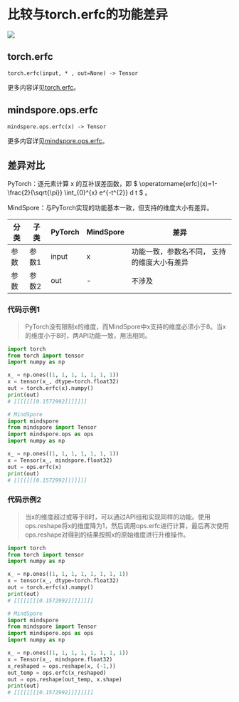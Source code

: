 # 比较与torch.erfc的功能差异

<a href="https://gitee.com/mindspore/docs/blob/r2.0.0-alpha/docs/mindspore/source_zh_cn/note/api_mapping/pytorch_diff/erfc.md" target="_blank"><img src="https://mindspore-website.obs.cn-north-4.myhuaweicloud.com/website-images/r2.0.0-alpha/resource/_static/logo_source.png"></a>

## torch.erfc

```text
torch.erfc(input, * , out=None) -> Tensor
```

更多内容详见[torch.erfc](https://pytorch.org/docs/1.8.1/generated/torch.erfc.html)。

## mindspore.ops.erfc

```text
mindspore.ops.erfc(x) -> Tensor
```

更多内容详见[mindspore.ops.erfc](https://mindspore.cn/docs/zh-CN/r2.0.0-alpha/api_python/ops/mindspore.ops.erfc.html)。

## 差异对比

PyTorch：逐元素计算 x 的互补误差函数，即 $ \operatorname{erfc}(x)=1-\frac{2}{\sqrt{\pi}} \int_{0}^{x} e^{-t^{2}} d t $ 。

MindSpore：与PyTorch实现的功能基本一致，但支持的维度大小有差异。

| 分类 | 子类 |PyTorch | MindSpore | 差异 |
| --- | --- | --- | --- |---|
|参数 | 参数1 | input | x |功能一致，参数名不同， 支持的维度大小有差异 |
|参数 | 参数2 | out | - |不涉及 |

### 代码示例1

> PyTorch没有限制x的维度，而MindSpore中x支持的维度必须小于8。当x的维度小于8时，两API功能一致，用法相同。

```python
import torch
from torch import tensor
import numpy as np

x_ = np.ones((1, 1, 1, 1, 1, 1, 1))
x = tensor(x_, dtype=torch.float32)
out = torch.erfc(x).numpy()
print(out)
# [[[[[[[0.1572992]]]]]]]

# MindSpore
import mindspore
from mindspore import Tensor
import mindspore.ops as ops
import numpy as np

x_ = np.ones((1, 1, 1, 1, 1, 1, 1))
x = Tensor(x_, mindspore.float32)
out = ops.erfc(x)
print(out)
# [[[[[[[0.1572992]]]]]]]
```

### 代码示例2

> 当x的维度超过或等于8时，可以通过API组和实现同样的功能。使用ops.reshape将x的维度降为1，然后调用ops.erfc进行计算，最后再次使用ops.reshape对得到的结果按照x的原始维度进行升维操作。

```python
import torch
from torch import tensor
import numpy as np

x_ = np.ones((1, 1, 1, 1, 1, 1, 1, 1))
x = tensor(x_, dtype=torch.float32)
out = torch.erfc(x).numpy()
print(out)
# [[[[[[[[0.1572992]]]]]]]]

# MindSpore
import mindspore
from mindspore import Tensor
import mindspore.ops as ops
import numpy as np

x_ = np.ones((1, 1, 1, 1, 1, 1, 1, 1))
x = Tensor(x_, mindspore.float32)
x_reshaped = ops.reshape(x, (-1,))
out_temp = ops.erfc(x_reshaped)
out = ops.reshape(out_temp, x.shape)
print(out)
# [[[[[[[[0.1572992]]]]]]]]
```
